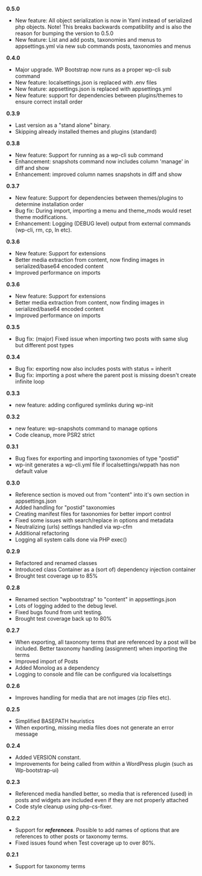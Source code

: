 **0.5.0**
  - New feature: All object serialization is now in Yaml instead of serialized php objects. Note! This breaks backwards compatibility and is also the reason for bumping the version to 0.5.0
  - New feature: List and add posts, taxonomies and menus to appsettings.yml via new sub commands posts, taxonomies and menus

**0.4.0**
  - Major upgrade. WP Bootstrap now runs as a proper wp-cli sub command
  - New feature: localsettings.json is replaced with .env files
  - New feature: appsettings.json is replaced with appsettings.yml
  - New feature: support for dependencies between plugins/themes to ensure correct install order

**0.3.9**
  - Last version as a "stand alone" binary.
  - Skipping already installed themes and plugins (standard)

**0.3.8**
  - New feature: Support for running as a wp-cli sub command
  - Enhancement: snapshots command now includes column 'manage' in diff and show
  - Enhancement: improved column names snapshots in diff and show

**0.3.7**
  - New feature: Support for dependencies between themes/plugins to determine installation order
  - Bug fix: During import, importing a menu and theme_mods would reset theme modifications.
  - Enhancement: Logging (DEBUG level) output from external commands (wp-cli, rm, cp, ln etc).

**0.3.6**
  - New feature: Support for extensions
  - Better media extraction from content, now finding images in serialized/base64 encoded content
  - Improved performance on imports

**0.3.6**
  - New feature: Support for extensions
  - Better media extraction from content, now finding images in serialized/base64 encoded content
  - Improved performance on imports

**0.3.5**

  - Bug fix: (major) Fixed issue when importing two posts with same slug but different post types

**0.3.4**

  - Bug fix: exporting now also includes posts with status = inherit
  - Bug fix: importing a post where the parent post is missing doesn't create infinite loop

**0.3.3**

  - new feature: adding configured symlinks during wp-init

**0.3.2**

  - new feature: wp-snapshots command to manage options
  - Code cleanup, more PSR2 strict

**0.3.1**

  - Bug fixes for exporting and importing taxonomies of type "postid"
  - wp-init generates a wp-cli.yml file if localsettings/wppath has non default value

**0.3.0**

  - Reference section is moved out from "content" into it's own section in appsettings.json
  - Added handling for "postid" taxonomies
  - Creating manifest files for taxonomies for better import control
  - Fixed some issues with search/replace in options and metadata
  - Neutralizing (urls) settings handled via wp-cfm
  - Additional refactoring
  - Logging all system calls done via PHP exec()

**0.2.9**

  - Refactored and renamed classes
  - Introduced class Container as a (sort of) dependency injection container
  - Brought test coverage up to 85%

**0.2.8**

  - Renamed section "wpbootstrap" to "content" in appsettings.json
  - Lots of logging added to the debug level.
  - Fixed bugs found from unit testing.
  - Brought test coverage back up to 80%

**0.2.7**

  - When exporting, all taxonomy terms that are referenced by a post will be included. Better taxonomy handling (assignment) when importing the terms
  - Improved import of Posts
  - Added Monolog as a dependency
  - Logging to console and file can be configured via localsettings

**0.2.6**

  - Improves handling for media that are not images (zip files etc).


**0.2.5**

  - Simplified BASEPATH heuristics
  - When exporting, missing media files does not generate an error message

**0.2.4**

  - Added VERSION constant.
  - Improvements for being called from within a WordPress plugin (such as Wp-bootstrap-ui)

**0.2.3**

  - Referenced media handled better, so media that is referenced (used) in posts and widgets are included even if they are not properly attached
  - Code style cleanup using php-cs-fixer.

**0.2.2**

  - Support for ***references***. Possible to add names of options that are references to other posts or taxonomy terms.
  - Fixed issues found when  Test coverage up to over 80%.


**0.2.1**

 - Support for taxonomy terms
